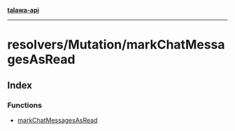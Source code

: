 [**talawa-api**](../../../README.md)

***

# resolvers/Mutation/markChatMessagesAsRead

## Index

### Functions

- [markChatMessagesAsRead](functions/markChatMessagesAsRead.md)
